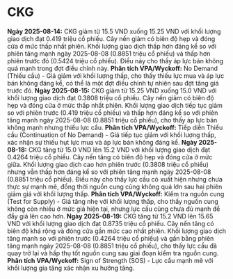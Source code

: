 # CKG

**Ngày 2025-08-14:** CKG giảm từ 15.5 VND xuống 15.25 VND với khối lượng giao dịch đạt 0.419 triệu cổ phiếu. Cây nến giảm có biên độ hẹp và đóng cửa ở mức thấp nhất phiên. Khối lượng giao dịch thấp hơn đáng kể so với phiên tăng mạnh ngày 2025-08-08 (0.8851 triệu cổ phiếu) và thấp hơn phiên trước đó (0.5424 triệu cổ phiếu). Điều này cho thấy áp lực bán không quá mạnh trong đợt điều chỉnh này. **Phân tích VPA/Wyckoff:** No Demand (Thiếu cầu) - Giá giảm với khối lượng thấp, cho thấy thiếu lực mua và áp lực bán không đáng kể, có thể là một đợt điều chỉnh tự nhiên sau đợt tăng giá trước đó.
**Ngày 2025-08-15:** CKG giảm từ 15.25 VND xuống 15.0 VND với khối lượng giao dịch đạt 0.3808 triệu cổ phiếu. Cây nến giảm có biên độ hẹp và đóng cửa ở mức thấp nhất phiên. Khối lượng giao dịch tiếp tục giảm so với phiên trước (0.419 triệu cổ phiếu) và thấp hơn đáng kể so với phiên tăng mạnh ngày 2025-08-08 (0.8851 triệu cổ phiếu), cho thấy áp lực bán không mạnh nhưng thiếu lực cầu. **Phân tích VPA/Wyckoff:** Tiếp diễn Thiếu cầu (Continuation of No Demand) - Giá tiếp tục giảm với khối lượng thấp, xác nhận sự thiếu hụt lực mua và áp lực bán không đáng kể.
**Ngày 2025-08-18:** CKG tăng từ 15.0 VND lên 15.2 VND với khối lượng giao dịch đạt 0.4264 triệu cổ phiếu. Cây nến tăng có biên độ hẹp và đóng cửa ở mức giữa. Khối lượng giao dịch cao hơn phiên trước (0.3808 triệu cổ phiếu) nhưng vẫn thấp hơn đáng kể so với phiên tăng mạnh ngày 2025-08-08 (0.8851 triệu cổ phiếu). Điều này cho thấy lực cầu có xuất hiện nhưng chưa thực sự mạnh mẽ, đồng thời nguồn cung cũng không quá lớn sau hai phiên giảm giá với khối lượng thấp. **Phân tích VPA/Wyckoff:** Kiểm tra nguồn cung (Test for Supply) - Giá tăng nhẹ với khối lượng thấp, cho thấy nguồn cung không còn nhiều ở mức giá hiện tại, nhưng lực cầu cũng chưa đủ mạnh để đẩy giá lên cao hơn.
**Ngày 2025-08-19:** CKG tăng từ 15.2 VND lên 15.65 VND với khối lượng giao dịch đạt 0.8735 triệu cổ phiếu. Cây nến tăng có biên độ khá rộng và đóng cửa gần mức cao nhất phiên. Khối lượng giao dịch tăng mạnh so với phiên trước (0.4264 triệu cổ phiếu) và gần bằng phiên tăng mạnh ngày 2025-08-08 (0.8851 triệu cổ phiếu), cho thấy lực cầu đã quay trở lại và hấp thụ tốt nguồn cung sau giai đoạn kiểm tra nguồn cung. **Phân tích VPA/Wyckoff:** Sign of Strength (SOS) - Lực cầu mạnh mẽ với khối lượng gia tăng xác nhận xu hướng tăng.

